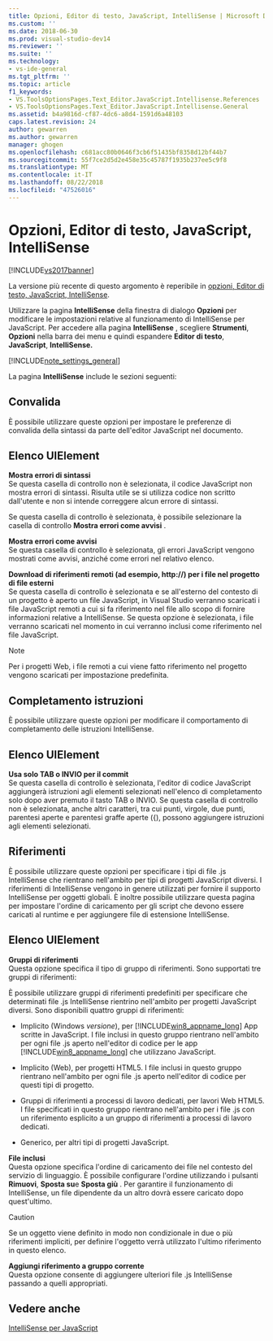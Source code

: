 ```yaml
---
title: Opzioni, Editor di testo, JavaScript, IntelliSense | Microsoft Docs
ms.custom: ''
ms.date: 2018-06-30
ms.prod: visual-studio-dev14
ms.reviewer: ''
ms.suite: ''
ms.technology:
- vs-ide-general
ms.tgt_pltfrm: ''
ms.topic: article
f1_keywords:
- VS.ToolsOptionsPages.Text_Editor.JavaScript.Intellisense.References
- VS.ToolsOptionsPages.Text_Editor.JavaScript.Intellisense.General
ms.assetid: b4a9816d-cf87-4dc6-a8d4-1591d6a48103
caps.latest.revision: 24
author: gewarren
ms.author: gewarren
manager: ghogen
ms.openlocfilehash: c681acc80b0646f3cb6f51435bf8358d12bf44b7
ms.sourcegitcommit: 55f7ce2d5d2e458e35c45787f1935b237ee5c9f8
ms.translationtype: MT
ms.contentlocale: it-IT
ms.lasthandoff: 08/22/2018
ms.locfileid: "47526016"
---
```

# <a name="options-text-editor-javascript-intellisense"></a>Opzioni, Editor di testo, JavaScript, IntelliSense
[!INCLUDE[vs2017banner](../../includes/vs2017banner.md)]

La versione più recente di questo argomento è reperibile in [opzioni, Editor di testo, JavaScript, IntelliSense](https://docs.microsoft.com/visualstudio/ide/reference/options-text-editor-javascript-intellisense).  
  
  
Utilizzare la pagina **IntelliSense** della finestra di dialogo **Opzioni** per modificare le impostazioni relative al funzionamento di IntelliSense per JavaScript. Per accedere alla pagina **IntelliSense** , scegliere **Strumenti**, **Opzioni** nella barra dei menu e quindi espandere **Editor di testo**, **JavaScript**, **IntelliSense.**  
  
 [!INCLUDE[note_settings_general](../../includes/note-settings-general-md.md)]  
  
 La pagina **IntelliSense** include le sezioni seguenti:  
  
## <a name="validation"></a>Convalida  
 È possibile utilizzare queste opzioni per impostare le preferenze di convalida della sintassi da parte dell'editor JavaScript nel documento.  
  
## <a name="uielement-list"></a>Elenco UIElement  
 **Mostra errori di sintassi**  
 Se questa casella di controllo non è selezionata, il codice JavaScript non mostra errori di sintassi. Risulta utile se si utilizza codice non scritto dall'utente e non si intende correggere alcun errore di sintassi.  
  
 Se questa casella di controllo è selezionata, è possibile selezionare la casella di controllo **Mostra errori come avvisi** .  
  
 **Mostra errori come avvisi**  
 Se questa casella di controllo è selezionata, gli errori JavaScript vengono mostrati come avvisi, anziché come errori nel relativo elenco.  
  
 **Download di riferimenti remoti (ad esempio, http://) per i file nel progetto di file esterni**  
 Se questa casella di controllo è selezionata e se all'esterno del contesto di un progetto è aperto un file JavaScript, in Visual Studio verranno scaricati i file JavaScript remoti a cui si fa riferimento nel file allo scopo di fornire informazioni relative a IntelliSense. Se questa opzione è selezionata, i file verranno scaricati nel momento in cui verranno inclusi come riferimento nel file JavaScript.  
  
> [!NOTE]
>  Per i progetti Web, i file remoti a cui viene fatto riferimento nel progetto vengono scaricati per impostazione predefinita.  
  
## <a name="statement-completion"></a>Completamento istruzioni  
 È possibile utilizzare queste opzioni per modificare il comportamento di completamento delle istruzioni IntelliSense.  
  
## <a name="uielement-list"></a>Elenco UIElement  
 **Usa solo TAB o INVIO per il commit**  
 Se questa casella di controllo è selezionata, l'editor di codice JavaScript aggiungerà istruzioni agli elementi selezionati nell'elenco di completamento solo dopo aver premuto il tasto TAB o INVIO. Se questa casella di controllo non è selezionata, anche altri caratteri, tra cui punti, virgole, due punti, parentesi aperte e parentesi graffe aperte ({), possono aggiungere istruzioni agli elementi selezionati.  
  
## <a name="references"></a>Riferimenti  
 È possibile utilizzare queste opzioni per specificare i tipi di file .js IntelliSense che rientrano nell'ambito per tipi di progetti JavaScript diversi. I riferimenti di IntelliSense vengono in genere utilizzati per fornire il supporto IntelliSense per oggetti globali. È inoltre possibile utilizzare questa pagina per impostare l'ordine di caricamento per gli script che devono essere caricati al runtime e per aggiungere file di estensione IntelliSense.  
  
## <a name="uielement-list"></a>Elenco UIElement  
 **Gruppi di riferimenti**  
 Questa opzione specifica il tipo di gruppo di riferimenti. Sono supportati tre gruppi di riferimenti:  
  
 È possibile utilizzare gruppi di riferimenti predefiniti per specificare che determinati file .js IntelliSense rientrino nell'ambito per progetti JavaScript diversi. Sono disponibili quattro gruppi di riferimenti:  
  
-   Implicito (Windows *versione*), per [!INCLUDE[win8_appname_long](../../includes/win8-appname-long-md.md)] App scritte in JavaScript. I file inclusi in questo gruppo rientrano nell'ambito per ogni file .js aperto nell'editor di codice per le app [!INCLUDE[win8_appname_long](../../includes/win8-appname-long-md.md)] che utilizzano JavaScript.  
  
-   Implicito (Web), per progetti HTML5. I file inclusi in questo gruppo rientrano nell'ambito per ogni file .js aperto nell'editor di codice per questi tipi di progetto.  
  
-   Gruppi di riferimenti a processi di lavoro dedicati, per lavori Web HTML5. I file specificati in questo gruppo rientrano nell'ambito per i file .js con un riferimento esplicito a un gruppo di riferimenti a processi di lavoro dedicati.  
  
-   Generico, per altri tipi di progetti JavaScript.  
  
 **File inclusi**  
 Questa opzione specifica l'ordine di caricamento dei file nel contesto del servizio di linguaggio. È possibile configurare l'ordine utilizzando i pulsanti **Rimuovi**, **Sposta su**e **Sposta giù** . Per garantire il funzionamento di IntelliSense, un file dipendente da un altro dovrà essere caricato dopo quest'ultimo.  
  
> [!CAUTION]
>  Se un oggetto viene definito in modo non condizionale in due o più riferimenti impliciti, per definire l'oggetto verrà utilizzato l'ultimo riferimento in questo elenco.  
  
 **Aggiungi riferimento a gruppo corrente**  
 Questa opzione consente di aggiungere ulteriori file .js IntelliSense passando a quelli appropriati.  
  
## <a name="see-also"></a>Vedere anche  
 [IntelliSense per JavaScript](../../ide/javascript-intellisense.md)



